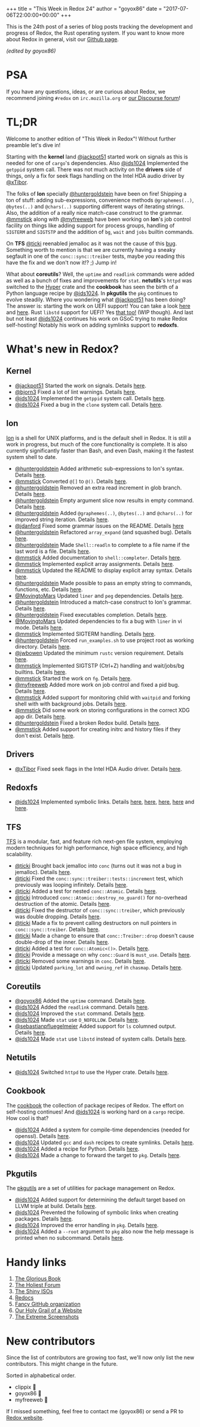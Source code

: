 +++
title = "This Week in Redox 24"
author = "goyox86"
date = "2017-07-06T22:00:00+00:00"
+++

This is the 24th post of a series of blog posts tracking the development and progress of Redox, the Rust operating system. If you want to know more about Redox in general, visit our [Github page](https://github.com/redox-os/redox).

*(edited by goyox86)*

# PSA
If you have any questions, ideas, or are curious about Redox, we recommend joining `#redox` on `irc.mozilla.org` or [our Discourse forum](https://discourse.redox-os.org/)!

# TL;DR

Welcome to another edition of "This Week in Redox"! Without further preamble let's dive in!

Starting with the **kernel** land [@jackpot51](https://github.com/jackpot51) started work on signals as this is needed for one of `cargo`'s dependencies. Also  [@ids1024](https://github.com/ids1024) Implemented the `getppid` system call. There was not much activity on the **drivers** side of things, only a fix for seek flags handling on the Intel HDA audio driver by [@xTibor](https://github.com/xTibor).

The folks of **Ion** specially [@huntergoldstein](https://github.com/huntergoldstein) have been on fire! Shipping a ton of stuff: adding sub-expressions, convenience methods `@graphemes(..)`, `@bytes(..)` and `@chars(..)` supporting different ways of iterating strings. Also, the addition of a really nice match-case construct to the grammar. [@mmstick](https://github.com/mmstick) along with [@myfreeweb](https://github.com/myfreeweb) have been working on **Ion**'s job control facility on things like adding support for process groups, handling of `SIGTERM` and `SIGTSTP` and the addition of `bg`, `wait` and `jobs` builtin commands.

On **TFS**  [@ticki](https://github.com/ticki) reenabled jemalloc as it was not the cause of this [bug](https://github.com/redox-os/tfs/issues/53). Something worth to mention is that we are currently having a sneaky segfault in one of the `conc::sync::treiber` tests, maybe *you* reading this have the fix and we don't now it!? ;) Jump in!

What about **coreutils**? Well, the `uptime` and `readlink` commands were added as well as a bunch of fixes and improvements for `stat`. **netutils**'s `httpd` was switched to the [Hyper](https://github.com/hyperium/hyper) crate and the **cookbook** has seen the birth of a Python language recipe by [@ids1024](https://github.com/ids1024). In **pkgutils** the `pkg` continues to evolve steadily. Where you wondering what [@jackpot51](https://github.com/jackpot51) has been doing? The answer is: starting the work on UEFI support! You can take a look [here](https://github.com/redox-os/uefi) and [here](https://github.com/redox-os/uefi_alloc). Rust `libstd` support for UEFI? Yes [that too!](https://github.com/system76/rust/tree/efi) (WIP though). And last but not least [@ids1024](https://github.com/ids1024) continues his work on GSoC trying to make Redox self-hosting! Notably his work on adding symlinks support to **redoxfs**.

# What's new in Redox?

## Kernel

- [@jackpot51](https://github.com/jackpot51) Started the work on signals. Details [here](https://github.com/redox-os/kernel/commit/0e8e1b5c4ef9d174458dd9a0d3d27cd113d10c4a).
- [@bjorn3](https://github.com/bjorn3) Fixed a lot of lint warnings. Details [here](https://github.com/redox-os/kernel/pull/19).
- [@ids1024](https://github.com/ids1024) Implemented the `getppid` system call. Details [here](https://github.com/redox-os/kernel/pull/26).
- [@ids1024](https://github.com/ids1024) Fixed a bug in the `clone` system call. Details [here](https://github.com/redox-os/kernel/pull/27).

## Ion

[Ion](https://github.com/redox-os/ion) is a shell for UNIX platforms, and is the default shell in Redox. It is still a work in progress, but much of the core functionality is complete. It is also currently significantly faster than Bash, and even Dash, making it the fastest system shell to date.

- [@huntergoldstein](https://github.com/huntergoldstein) Added arithmetic sub-expressions to Ion's syntax. Details [here](https://github.com/redox-os/ion/pull/327).
- [@mmstick](https://github.com/mmstick) Converted `@[]` to `@()`. Details [here](https://github.com/redox-os/ion/commit/94e5e8e9236e2aadb4f8065ccec4f84ef1d7bce2).
- [@huntergoldstein](https://github.com/huntergoldstein) Removed an extra read increment in glob branch. Details [here](https://github.com/redox-os/ion/pull/334).
- [@huntergoldstein](https://github.com/huntergoldstein) Empty argument slice now results in empty command. Details [here](https://github.com/redox-os/ion/pull/335).
- [@huntergoldstein](https://github.com/huntergoldstein) Added `@graphemes(..)`, `@bytes(..)` and `@chars(..)` for improved string iteration. Details [here](https://github.com/redox-os/ion/pull/338).
- [@jdanford](https://github.com/jdanford) Fixed some grammar issues on the README. Details [here](https://github.com/redox-os/ion/pull/340)
- [@huntergoldstein](https://github.com/huntergoldstein) Refactored `array_expand` (and squashed bug). Details [here](https://github.com/redox-os/ion/pull/341).
- [@huntergoldstein](https://github.com/huntergoldstein) Made `Shell::readln` to complete to a file name if the last word is a file. Details [here](https://github.com/redox-os/ion/pull/342).
- [@mmstick](https://github.com/mmstick) Added documentation to `shell::completer`. Details [here](https://github.com/redox-os/ion/commit/fa37ae6e2ec7fc6038d12068461101b3025c3590).
- [@mmstick](https://github.com/mmstick) Implemented explicit array assignments. Details [here](https://github.com/redox-os/ion/commit/b7a931173c91cd13909592d1c9a701d77d24da9c).
- [@mmstick](https://github.com/mmstick) Updated the README to display explicit array syntax. Details [here](https://github.com/redox-os/ion/commit/f51448bb96b8aedc70564d472f8f09b24452d4d3).
- [@huntergoldstein](https://github.com/huntergoldstein) Made possible to pass an empty string to commands, functions, etc. Details [here](https://github.com/redox-os/ion/pull/346).
- [@MovingtoMars](https://github.com/MovingtoMars) Updated `liner` and `peg` dependencies. Details [here](https://github.com/redox-os/ion/pull/349).
- [@huntergoldstein](https://github.com/huntergoldstein) Introduced a match-case construct to Ion's grammar. Details [here](https://github.com/redox-os/ion/pull/351).
- [@huntergoldstein](https://github.com/huntergoldstein) Fixed executables completion. Details [here](https://github.com/redox-os/ion/pull/353).
- [@MovingtoMars](https://github.com/MovingtoMars) Updated dependencies to fix a bug with `liner` in vi mode. Details [here](https://github.com/redox-os/ion/pull/355).
- [@mmstick](https://github.com/mmstick) Implemented SIGTERM handling. Details [here](https://github.com/redox-os/ion/commit/c32cd6d7f7a1f679d43a7d7277a5b20265ca7d96).
- [@huntergoldstein](https://github.com/huntergoldstein) Forced `run_examples.sh` to use project root as working directory. Details [here](https://github.com/redox-os/ion/pull/357).
- [@jwbowen](https://github.com/jwbowen) Updated the minimum `rustc` version requirement. Details [here](https://github.com/redox-os/ion/pull/360).
- [@mmstick](https://github.com/mmstick) Implemented SIGTSTP (Ctrl+Z) handling and wait/jobs/bg builtins. Details [here](https://github.com/redox-os/ion/commit/d9506aa6c8a7851981547736161a168ccf0ad69b).
- [@mmstick](https://github.com/mmstick) Started the work on `fg`. Details [here](https://github.com/redox-os/ion/commit/c38bf3598e8037e8268024d36c049433ce47886a).
- [@myfreeweb](https://github.com/myfreeweb) Added more work on job control and fixed a pid bug. Details [here](https://github.com/redox-os/ion/pull/362).
- [@mmstick](https://github.com/mmstick) Added support for monitoring child with `waitpid` and forking shell with with background jobs. Details [here](https://github.com/redox-os/ion/commit/4bae77d2df58dbf58cbedc9b33f5197851635bcb).
- [@mmstick](https://github.com/mmstick) Did some work on storing configurations in the correct XDG app dir. Details [here](https://github.com/redox-os/ion/pull/362).
- [@huntergoldstein](https://github.com/huntergoldstein) Fixed a broken Redox build. Details [here](https://github.com/redox-os/ion/pull/365).
- [@mmstick](https://github.com/mmstick) Added support for creating initrc and history files if they don't exist. Details [here](https://github.com/redox-os/ion/commit/8e0b1e37a585168b04bfae29bdecfd8e95e1db16).

## Drivers

- [@xTibor](https://github.com/xTibor) Fixed seek flags in the Intel HDA Audio driver. Details [here](https://github.com/redox-os/drivers/pull/17).

## Redoxfs

- [@ids1024](https://github.com/ids1024) Implemented symbolic links. Details [here](https://github.com/redox-os/redoxfs/pull/18), [here](https://github.com/redox-os/redoxfs/pull/19), [here](https://github.com/redox-os/redoxfs/pull/20), [here](https://github.com/redox-os/redoxfs/pull/21) and [here](https://github.com/redox-os/redoxfs/pull/22).

## TFS

[TFS](https://github.com/redox-os/tfs) is a modular, fast, and feature rich next-gen file system, employing modern techniques for high performance, high space efficiency, and high scalability.

- [@ticki](https://github.com/ticki) Brought back jemalloc into `conc` (turns out it was not a bug in jemalloc). Details [here](https://github.com/redox-os/tfs/commit/c78bceef2b7f3223a4cab1fa63c797bd0ec6b4eb).
- [@ticki](https://github.com/ticki) Fixed the `conc::sync::treiber::tests::increment` test, which previously was looping infinitely. Details [here](https://github.com/redox-os/tfs/commit/473e4ab2c607a1340769fa35777f05cb0dd23c38).
- [@ticki](https://github.com/ticki) Added a test for nested `conc::Atomic`. Details [here](https://github.com/redox-os/tfs/commit/cb4518cdff948c22163b9e1bfdf72c4be66cd2e4).
- [@ticki](https://github.com/ticki) Introduced `conc::Atomic::destroy_no_guard()` for no-overhead destruction of the atomic. Details [here](https://github.com/redox-os/tfs/commit/65c120216c155808962a0336ac75671663d66269).
- [@ticki](https://github.com/ticki) Fixed the destructor of `conc::sync::treiber`, which previously was double dropping. Details [here](https://github.com/redox-os/tfs/commit/921303f83451dca1954447dcdf50f6aff81e812b).
- [@ticki](https://github.com/ticki) Made a fix to prevent calling destructors on null pointers in `conc::sync::treiber`. Details [here](https://github.com/redox-os/tfs/commit/6bd5bd5614effaa4016394d24ad2881aab8d4e51).
- [@ticki](https://github.com/ticki) Made a change to ensure that `conc::Treiber::drop` doesn't cause double-drop of the inner. Details [here](https://github.com/redox-os/tfs/commit/0b15e8bdfcda359501763d77eb0eb76d32f30a3b).
- [@ticki](https://github.com/ticki) Added a test for `conc::Atomic<()>`. Details [here](https://github.com/redox-os/tfs/commit/cc587063ee5fbcd67f42996da026a1f373ccd0ff).
- [@ticki](https://github.com/ticki) Provide a message on why `conc::Guard` is `must_use`. Details [here](https://github.com/redox-os/tfs/commit/18b5179a537d6215a26312547d3e9594fb114c8e).
- [@ticki](https://github.com/ticki) Removed some warnings in `conc`. Details [here](https://github.com/redox-os/tfs/commit/077911f12e1141ef5b80fb502258a90e89ac2c42).
- [@ticki](https://github.com/ticki) Updated `parking_lot` and `owning_ref` in `chasmap`. Details [here](https://github.com/redox-os/tfs/commit/b09a9a07b53364b8ce9139d3c645223cf67308e3).

## Coreutils

- [@goyox86](https://github.com/goyox86) Added the `uptime` command. Details [here](https://github.com/redox-os/coreutils/pull/155).
- [@ids1024](https://github.com/ids1024) Added the `readlink` command. Details [here](https://github.com/redox-os/coreutils/pull/156).
- [@ids1024](https://github.com/ids1024) Improved the `stat` command. Details [here](https://github.com/redox-os/coreutils/pull/157).
- [@ids1024](https://github.com/ids1024) Made `stat` use `O_NOFOLLOW`. Details [here](https://github.com/redox-os/coreutils/pull/158).
- [@sebastianpfluegelmeier](https://github.com/sebastianpfluegelmeier) Added support for `ls` columned output. Details [here](https://github.com/redox-os/coreutils/pull/159).
- [@ids1024](https://github.com/ids1024) Made `stat` use `libstd` instead of system calls. Details [here](https://github.com/redox-os/coreutils/pull/160).

## Netutils

- [@ids1024](https://github.com/ids1024) Switched `httpd` to use the Hyper crate. Details
[here](https://github.com/redox-os/netutils/pull/23).

## Cookbook

The [cookbook](https://github.com/redox-os/cookbook) the collection of package recipes of Redox. The effort on self-hosting continues! And [@ids1024](https://github.com/ids1024) is working hard on a `cargo` recipe. How cool is that?

- [@ids1024](https://github.com/ids1024) Added a system for compile-time dependencies (needed for openssl). Details [here](https://github.com/redox-os/cookbook/pull/39).
- [@ids1024](https://github.com/ids1024) Updated `gcc` and `dash` recipes to create symlinks. Details [here](https://github.com/redox-os/cookbook/pull/36).
- [@ids1024](https://github.com/ids1024) Added a recipe for Python. Details [here](https://github.com/redox-os/cookbook/pull/37).
- [@ids1024](https://github.com/ids1024) Made a change to forward the target to `pkg`. Details [here](https://github.com/redox-os/cookbook/pull/35).

## Pkgutils

The [pkgutils](https://github.com/redox-os/cookbook) are a set of utilities for package management on Redox.

- [@ids1024](https://github.com/ids1024) Added support for determining the default target based on LLVM triple at build. Details [here](https://github.com/redox-os/pkgutils/pull/15).
- [@ids1024](https://github.com/ids1024) Prevented the following of symbolic links when creating packages. Details [here](https://github.com/redox-os/pkgutils/pull/16).
- [@ids1024](https://github.com/ids1024) Improved the error handling in `pkg`. Details [here](https://github.com/redox-os/pkgutils/pull/17).
- [@ids1024](https://github.com/ids1024) Added a `--root` argument to `pkg` also now the help message is printed when no subcommand. Details [here](https://github.com/redox-os/pkgutils/pull/18).

# Handy links

1. [The Glorious Book](https://doc.redox-os.org/book/)
2. [The Holiest Forum](https://discourse.redox-os.org/)
3. [The Shiny ISOs](https://github.com/redox-os/redox/releases)
4. [Redocs](https://www.redox-os.org/docs/)
5. [Fancy GitHub organization](https://github.com/redox-os)
6. [Our Holy Grail of a Website](https://www.redox-os.org/)
7. [The Extreme Screenshots](https://www.redox-os.org/screens/)

# New contributors

Since the list of contributors are growing too fast, we'll now only list the new contributors. This might change in the future.

Sorted in alphabetical order.

-  clippix 🎂
- goyox86 🎂
- myfreeweb 🎂

If I missed something, feel free to contact me (goyox86) or send a PR to [Redox website](https://github.com/redox-os/website).

